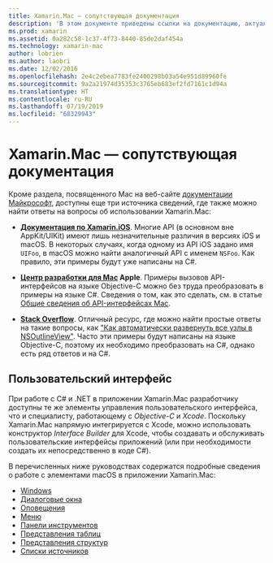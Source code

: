 ```yaml
---
title: Xamarin.Mac — сопутствующая документация
description: 'В этом документе приведены ссылки на документацию, актуальную для разработчиков Xamarin.Mac: документацию по Xamarin.iOS, центр Apple для разработчиков на Mac, а также различные руководства, описывающие создание с помощью Xamarin.Mac пользовательских интерфейсов.'
ms.prod: xamarin
ms.assetid: 0a282c58-1c37-4f73-8440-85de2daf454a
ms.technology: xamarin-mac
author: lobrien
ms.author: laobri
ms.date: 12/02/2016
ms.openlocfilehash: 2e4c2ebea7783fe2400298b03a54e951d89960fe
ms.sourcegitcommit: 9a2a21974d35353c3765eb683ef2fd7161c1d94a
ms.translationtype: HT
ms.contentlocale: ru-RU
ms.lasthandoff: 07/19/2019
ms.locfileid: "68329943"
---
```

# <a name="xamarinmac-related-documentation"></a>Xamarin.Mac — сопутствующая документация

Кроме раздела, посвященного Mac на веб-сайте [документации Майкрософт](~/mac/get-started/index.md), доступны еще три источника сведений, где также можно найти ответы на вопросы об использовании Xamarin.Mac:

- [**Документация по Xamarin.iOS**](~/ios/get-started/index.md). Многие API (в основном вне AppKit/UIKit) имеют лишь незначительные различия в версиях iOS и macOS. В некоторых случаях, когда одному из API iOS задано имя `UIFoo`, в macOS можно найти аналогичный API с именем `NSFoo`. Как правило, эти примеры будут уже написаны на C#.

- **[Центр разработки для Mac](https://developer.apple.com/devcenter/mac/) Apple**. Примеры вызовов API-интерфейсов на языке Objective-C можно без труда преобразовать в примеры на языке C#. Сведения о том, как это сделать, см. в статье [Общие сведения об API-интерфейсах Mac](~/mac/app-fundamentals/mac-apis.md).

- [**Stack Overflow**](https://stackoverflow.com/). Отличный ресурс, где можно найти простые ответы на такие вопросы, как ["Как автоматически развернуть все узлы в NSOutlineView"](https://stackoverflow.com/questions/519751/nsoutlineview-auto-expand-all-nodes). Часто эти примеры будут написаны на языке Objective-C, поэтому их необходимо преобразовать на C#, однако есть ряд ответов и на C#.

## <a name="user-interface"></a>Пользовательский интерфейс

При работе с C# и .NET в приложении Xamarin.Mac разработчику доступны те же элементы управления пользовательского интерфейса, что и специалисту, работающему с *Objective-C* и *Xcode*. Поскольку Xamarin.Mac напрямую интегрируется с Xcode, можно использовать конструктор _Interface Builder_ для Xcode, чтобы создавать и обслуживать пользовательские интерфейсы приложений (или при необходимости создать их непосредственно в коде C#).

В перечисленных ниже руководствах содержатся подробные сведения о работе с элементами macOS в приложении Xamarin.Mac:

- [Windows](~/mac/user-interface/window.md)
- [Диалоговые окна](~/mac/user-interface/dialog.md)
- [Оповещения](~/mac/user-interface/alert.md)
- [Меню](~/mac/user-interface/menu.md)
- [Панели инструментов](~/mac/user-interface/toolbar.md)
- [Представления таблиц](~/mac/user-interface/table-view.md)
- [Представления структур](~/mac/user-interface/outline-view.md)
- [Списки источников](~/mac/user-interface/source-list.md)
